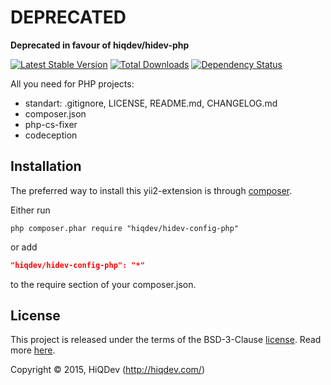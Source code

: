 DEPRECATED
==========

**Deprecated in favour of hiqdev/hidev-php**

[![Latest Stable Version](https://poser.pugx.org/hiqdev/hidev-config-php/v/stable)](//packagist.org/packages/hiqdev/hidev-config-php)
[![Total Downloads](https://poser.pugx.org/hiqdev/hidev-config-php/downloads)](//packagist.org/packages/hiqdev/hidev-config-php)
[![Dependency Status](https://www.versioneye.com/php/hiqdev:hidev-config-php/dev-master/badge.svg)](https://www.versioneye.com/php/hiqdev:hidev-config-php/dev-master)

All you need for PHP projects:
- standart: .gitignore, LICENSE, README.md, CHANGELOG.md
- composer.json
- php-cs-fixer
- codeception

## Installation

The preferred way to install this yii2-extension is through [composer](http://getcomposer.org/download/).

Either run

```
php composer.phar require "hiqdev/hidev-config-php"
```

or add

```json
"hiqdev/hidev-config-php": "*"
```

to the require section of your composer.json.

## License

This project is released under the terms of the BSD-3-Clause [license](LICENSE).
Read more [here](http://choosealicense.com/licenses/bsd-3-clause).

Copyright © 2015, HiQDev (http://hiqdev.com/)
